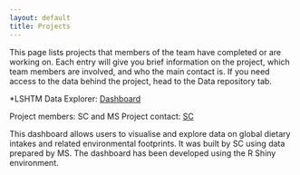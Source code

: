 ```yaml
---
layout: default
title: Projects
---
```


This page lists projects that members of the team have completed or are working on. Each entry will give you brief information on the project, which team members are involved, and who the main contact is. If you need access to the data behind the project, head to the Data repository tab.

*LSHTM Data Explorer: [Dashboard](https://sebacaleffi.shinyapps.io/dashboard_test2/)<br>

  Project members: SC and MS
  Project contact: [SC](mailto:sebastiano.caleffi@lshtm.ac.uk)<br>
  
  This dashboard allows users to visualise and explore data on global dietary intakes and related environmental footprints. It was built by SC using data prepared by MS. The dashboard has been developed using the R Shiny environment.
